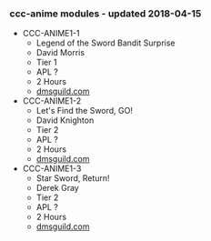 ### ccc-anime modules - updated 2018-04-15
* CCC-ANIME1-1
    * Legend of the Sword Bandit Surprise
    * David Morris
    * Tier 1
    * APL ?
    * 2 Hours
    * [dmsguild.com](http://www.dmsguild.com/product/236786/CCC--Anime--11-Legend-of-the-Sword-Bandit-Surprise?affiliate_id=757342)
* CCC-ANIME1-2
    * Let's Find the Sword, GO!
    * David Knighton
    * Tier 2
    * APL ?
    * 2 Hours
    * [dmsguild.com](http://www.dmsguild.com/product/236787/CCC--Anime--12-Lets-Find-the-Sword-GO?affiliate_id=757342)
* CCC-ANIME1-3
    * Star Sword, Return!
    * Derek Gray
    * Tier 2
    * APL ?
    * 2 Hours
    * [dmsguild.com](http://www.dmsguild.com/product/236788/CCC--Anime--13-Star-Sword-Return?affiliate_id=757342)
